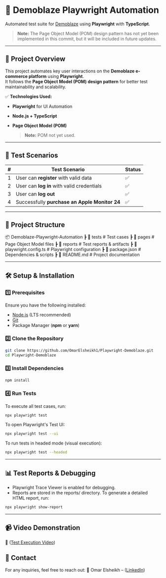 # 🚀 Demoblaze Playwright Automation  

Automated test suite for [Demoblaze](https://www.demoblaze.com/) using **Playwright** with **TypeScript**.  

> **Note:** The Page Object Model (POM) design pattern has not yet been implemented in this commit, but it will be included in future updates.

---

## 📌 Project Overview  

This project automates key user interactions on the **Demoblaze e-commerce platform** using **Playwright**.  
It follows the **Page Object Model (POM) design pattern** for better test maintainability and scalability.  

✅ **Technologies Used:**  
- **Playwright** for UI Automation  
- **Node.js + TypeScript**  
- **Page Object Model (POM)**
  
  > **Note:** POM not yet used.


---

## 📝 Test Scenarios  

| #  | Test Scenario                                      | Status |
|----|--------------------------------------------------|--------|
| 1  | User can **register** with valid data           | ✅      |
| 2  | User can **log in** with valid credentials      | ✅      |
| 3  | User can **log out**                             | ✅      |
| 4  | Successfully **purchase an Apple Monitor 24**   | ✅      |

---

## 📂 Project Structure  

📦 Demoblaze-Playwright-Automation ┣ 📂 tests # Test cases ┣ 📂 pages # Page Object Model files ┣ 📂 reports # Test reports & artifacts ┣ 📄 playwright.config.ts # Playwright configuration ┣ 📄 package.json # Dependencies & scripts ┣ 📄 README.md # Project documentation



---

## 🛠 Setup & Installation  

### 1️⃣ Prerequisites  
Ensure you have the following installed:  
- [Node.js](https://nodejs.org/) (LTS recommended)  
- [Git](https://git-scm.com/)  
- Package Manager (**npm** or **yarn**)  

### 2️⃣ Clone the Repository  
```sh
git clone https://github.com/OmarElsheikh1/Playwright-Demoblaze.git
cd Playwright-Demoblaze
```

### 3️⃣ Install Dependencies  
```sh
npm install
```

### 4️⃣ Run Tests
To execute all test cases, run:

```sh
npx playwright test
```

To open Playwright's Test UI:

```sh
npx playwright test --ui
```

To run tests in headed mode (visual execution):

```sh
npx playwright test --headed
```

---

## 📊 Test Reports & Debugging
- Playwright Trace Viewer is enabled for debugging.
- Reports are stored in the reports/ directory.
To generate a detailed HTML report, run:

```sh
npx playwright show-report
```

---

## 📹 Video Demonstration
🔗 ([Test Execution Video](https://drive.google.com/file/d/1B7ZJ2XAng1B3nTCDNNZ18inL_0DN2eUy/view?usp=drive_link))


## 📧 Contact
For any inquiries, feel free to reach out:
📩 Omar Elsheikh – ([LinkedIn](https://www.linkedin.com/in/omar-elsheikh1999/))
